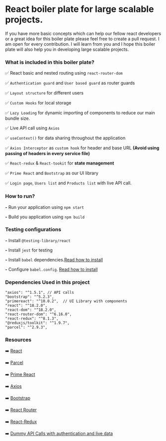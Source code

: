 # React boiler plate for large scalable projects.

If you have more basic concepts which can help our fellow react developers or a great idea for this boiler plate please feel free to create a pull request. I am open for every contribution. I will learn from you and I hope this boiler plate will also help you in developing large scalable projects.

### What is included in this boiler plate?

✅ React basic and nested routing using `react-router-dom`

✅ `Authentication guard` and `User based guard` as router guards

✅ `Layout structure` for different users

✅ `Custom Hooks` for local storage

✅ `Lazy Loading` for dynamic importing of components to reduce our main bundle size.

✅ Live API call using `Axios`

✅ `useContext()` for data sharing throughout the application

✅ `Axios Interceptor` as `custom hook` for header and base URL **(Avoid using passing of headers in every service file)**

✅ `React-redux` & `React-tookit` for **state management**

✅ `Prime React` and `Bootstrap` as our UI library

✅ `Login page`, `Users list` and `Products list` with live API call.

### How to run?

**-** Run your application using `npm start`

**-** Build you application using `npm build`

### Testing configurations

**-** Install `@testing-library/react`

**-** Install `jest` for testing

**-** Install `babel` dependencies.[Read how to install](https://jestjs.io/docs/getting-started)

**-** Configure `babel.config`. [Read how to install](https://jestjs.io/docs/getting-started#using-babel)

### Dependencies Used in this project

```
"axios": "^1.5.1", // API calls
"bootstrap": "^5.2.3",
"primereact": "^10.0.2",  // UI Library with components
"react": "^18.2.0",
"react-dom": "^18.2.0",
"react-router-dom": "^6.16.0",
"react-redux": "^8.1.3",
"@reduxjs/toolkit": "^1.9.7",
"parcel": "^2.9.3",
```

### Resources

➡️ [React](https://react.dev/)

➡️ [Parcel](https://parceljs.org/)

➡️ [Prime React](https://primereact.org/)

➡️ [Axios](https://axios-http.com/docs/intro)

➡️ [Bootstrap](https://getbootstrap.com/docs/5.3/getting-started/introduction/)

➡️ [React Router](https://reactrouter.com/en/main)

➡️ [React-Redux](https://react-redux.js.org/)

➡️ [Dummy API Calls with authentication and live data](https://dummyjson.com/docs)
